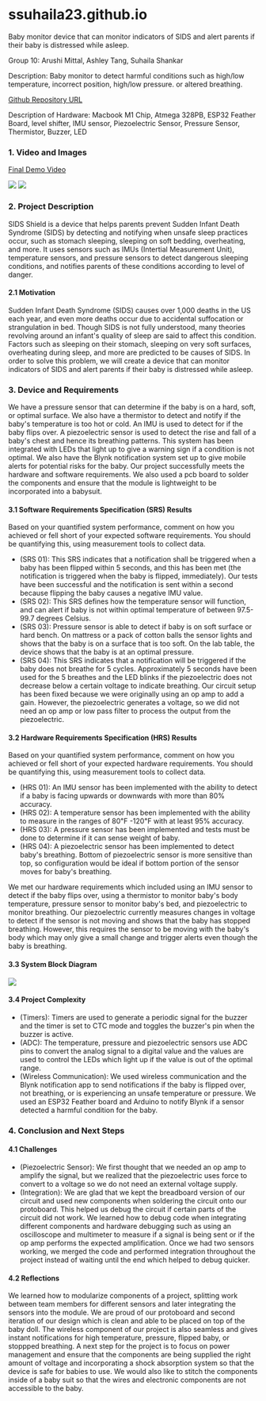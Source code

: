 # ssuhaila23.github.io
Baby monitor device that can monitor indicators of SIDS and alert parents if their baby is distressed while asleep. 

Group 10: Arushi Mittal, Ashley Tang, Suhaila Shankar

Description: Baby monitor to detect harmful conditions such as high/low temperature, incorrect position, high/low pressure. or altered breathing.

[Github Repository URL](https://github.com/upenn-embedded/final-project-sids-shield)

Description of Hardware: Macbook M1 Chip, Atmega 328PB, ESP32 Feather Board, level shifter, IMU sensor, Piezoelectric Sensor, Pressure Sensor, Thermistor, Buzzer, LED

### 1. Video and Images

[Final Demo Video](https://drive.google.com/file/d/17rNR9tPgFV4sAJj6qu6tA6vn5GGB3a_y/view?usp=sharing)

![](IMG_4930.jpg)
![](IMG_4933_2.jpg)

### 2. Project Description

SIDS Shield is a device that helps parents prevent Sudden Infant Death Syndrome (SIDS) by detecting and notifying when unsafe sleep practices occur, such as stomach sleeping, sleeping on soft bedding, overheating, and more. It uses sensors such as IMUs (Intertial Measurement Unit), temperature sensors, and pressure sensors to detect dangerous sleeping conditions, and notifies parents of these conditions according to level of danger. 

#### 2.1 Motivation

Sudden Infant Death Syndrome (SIDS) causes over 1,000 deaths in the US each year, and even more deaths occur due to accidental suffocation or strangulation in bed. Though SIDS is not fully understood, many theories revolving around an infant's quality of sleep are said to affect this condition. Factors such as sleeping on their stomach, sleeping on very soft surfaces, overheating during sleep, and more are predicted to be causes of SIDS. In order to solve this problem, we will create a device that can monitor indicators of SIDS and alert parents if their baby is distressed while asleep. 

### 3. Device and Requirements

We have a pressure sensor that can determine if the baby is on a hard, soft, or optimal surface. We also have a thermistor to detect and notify if the baby's temperature is too hot or cold. An IMU is used to detect for if the baby flips over. A piezoelectric sensor is used to detect the rise and fall of a baby's chest and hence its breathing patterns. This system has been integrated with LEDs that light up to give a warning sign if a condition is not optimal. We also have the Blynk notification system set up to give mobile alerts for potential risks for the baby. Our project successfully meets the hardware and software requirements. We also used a pcb board to solder the components and ensure that the module is lightweight to be incorporated into a babysuit.

#### 3.1 Software Requirements Specification (SRS) Results

Based on your quantified system performance, comment on how you achieved or fell short of your expected software requirements. You should be quantifying this, using measurement tools to collect data.

* (SRS 01): This SRS indicates that a notification shall be triggered when a baby has been flipped within 5 seconds, and this has been met (the notification is triggered when the baby is flipped, immediately). Our tests have been successful and the notification is sent within a second because flipping the baby causes a negative IMU value. 
* (SRS 02): This SRS defines how the temperature sensor will function, and can alert if baby is not within optimal temperature of between 97.5-99.7 degrees Celsius. 
* (SRS 03): Pressure sensor is able to detect if baby is on soft surface or hard bench. On mattress or a pack of cotton balls the sensor lights and shows that the baby is on a surface that is too soft. On the lab table, the device shows that the baby is at an optimal pressure.
* (SRS 04): This SRS indicates that a notification will be triggered if the baby does not breathe for 5 cycles. Approximately 5 seconds have been used for the 5 breathes and the LED blinks if the piezoelectric does not decrease below a certain voltage to indicate breathing. Our circuit setup has been fixed because we were originally using an op amp to add a gain. However, the piezoelectric generates a voltage, so we did not need an op amp or low pass filter to process the output from the piezoelectric.


#### 3.2 Hardware Requirements Specification (HRS) Results

Based on your quantified system performance, comment on how you achieved or fell short of your expected hardware requirements. You should be quantifying this, using measurement tools to collect data. 

* (HRS 01): An IMU sensor has been implemented with the ability to detect if a baby is facing upwards or downwards with more than 80% accuracy. 
* (HRS 02): A temperature sensor has been implemented with the ability to measure in the ranges of 80℉ -120℉ with at least 95% accuracy.
* (HRS 03): A pressure sensor has been implemented and tests must be done to determine if it can sense weight of baby.
* (HRS 04): A piezoelectric sensor has been implemented to detect baby's breathing. Bottom of piezoelectric sensor is more sensitive than top, so configuration would be ideal if bottom portion of the sensor moves for baby's breathing.

We met our hardware requirements which included using an IMU sensor to detect if the baby flips over, using a thermistor to monitor baby's body temperature, pressure sensor to monitor baby's bed, and piezoelectric to monitor breathing. Our piezoelectric currently measures changes in voltage to detect if the sensor is not moving and shows that the baby has stopped breathing. However, this requires the sensor to be moving with the baby's body which may only give a small change and trigger alerts even though the baby is breathing.

#### 3.3 System Block Diagram 

![](2024-12-01-22-24-57.png)

#### 3.4 Project Complexity

* (Timers): Timers are used to generate a periodic signal for the buzzer and the timer is set to CTC mode and toggles the buzzer's pin when the buzzer is active. 
* (ADC): The temperature, pressure and piezoelectric sensors use ADC pins to convert the analog signal to a digital value and the values are used to control the LEDs which light up if the value is out of the optimal range. 
* (Wireless Communication): We used wireless communication and the Blynk notification app to send notifications if the baby is flipped over, not breathing, or is experiencing an unsafe temperature or pressure. We used an ESP32 Feather board and Arduino to notify Blynk if a sensor detected a harmful condition for the baby. 
  
### 4. Conclusion and Next Steps

#### 4.1 Challenges

* (Piezoelectric Sensor): We first thought that we needed an op amp to amplify the signal, but we realized that the piezoelectric uses force to convert to a voltage so we do not need an external voltage supply.
* (Integration): We are glad that we kept the breadboard version of our circuit and used new components when soldering the circuit onto our protoboard. This helped us debug the circuit if certain parts of the circuit did not work. We learned how to debug code when integrating different components and hardware debugging such as using an oscilloscope and multimeter to measure if a signal is being sent or if the op amp performs the expected amplification. Once we had two sensors working, we merged the code and performed integration throughout the project instead of waiting until the end which helped to debug quicker. 
  
#### 4.2 Reflections

We learned how to modularize components of a project, splitting work between team members for different sensors and later integrating the sensors into the module.  We are proud of our protoboard and second iteration of our design which is clean and able to be placed on top of the baby doll. The wireless component of our project is also seamless and gives instant notifications for high temperature, pressure, flipped baby, or stoppped breathing.  A next step for the project is to focus on power management and ensure that the components are being supplied the right amount of voltage and incorporating a shock absorption system so that the device is safe for babies to use. We would also like to stitch the components inside of a baby suit so that the wires and electronic components are not accessible to the baby. 

